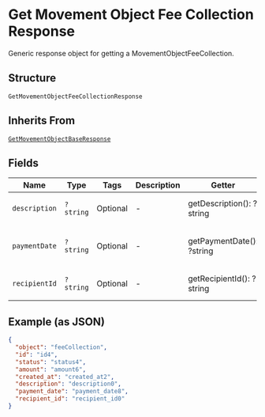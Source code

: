 
# Get Movement Object Fee Collection Response

Generic response object for getting a MovementObjectFeeCollection.

## Structure

`GetMovementObjectFeeCollectionResponse`

## Inherits From

[`GetMovementObjectBaseResponse`](../../doc/models/get-movement-object-base-response.md)

## Fields

| Name | Type | Tags | Description | Getter | Setter |
|  --- | --- | --- | --- | --- | --- |
| `description` | `?string` | Optional | - | getDescription(): ?string | setDescription(?string description): void |
| `paymentDate` | `?string` | Optional | - | getPaymentDate(): ?string | setPaymentDate(?string paymentDate): void |
| `recipientId` | `?string` | Optional | - | getRecipientId(): ?string | setRecipientId(?string recipientId): void |

## Example (as JSON)

```json
{
  "object": "feeCollection",
  "id": "id4",
  "status": "status4",
  "amount": "amount6",
  "created_at": "created_at2",
  "description": "description0",
  "payment_date": "payment_date8",
  "recipient_id": "recipient_id0"
}
```

